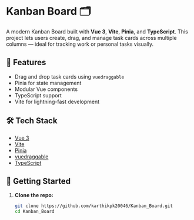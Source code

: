 # Kanban Board 🗂️

A modern Kanban Board built with **Vue 3**, **Vite**, **Pinia**, and **TypeScript**. This project lets users create, drag, and manage task cards across multiple columns — ideal for tracking work or personal tasks visually.

## 🚀 Features

- Drag and drop task cards using `vuedraggable`
- Pinia for state management
- Modular Vue components
- TypeScript support
- Vite for lightning-fast development

## 🛠️ Tech Stack

- [Vue 3](https://vuejs.org/)
- [Vite](https://vitejs.dev/)
- [Pinia](https://pinia.vuejs.org/)
- [vuedraggable](https://github.com/SortableJS/vue.draggable.next)
- [TypeScript](https://www.typescriptlang.org/)

## 🔧 Getting Started

1. **Clone the repo:**
   ```bash
   git clone https://github.com/karthikpk20046/Kanban_Board.git
   cd Kanban_Board
